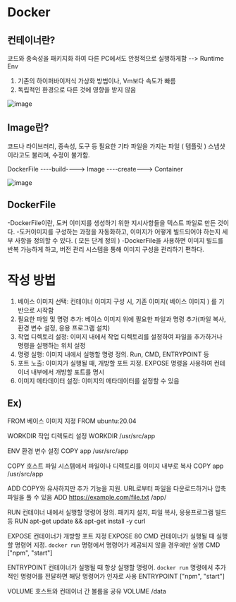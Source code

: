 Docker
=========

컨테이너란?
--------

코드와 종속성을 패키지화 하여 다른 PC에서도 안정적으로 실행하게함 --> Runtime Env

1. 기존의 하이퍼바이저식 가상화 방법이나, Vm보다 속도가 빠름
2. 독립적인 환경으로 다른 것에 영향을 받지 않음

![image](https://github.com/user-attachments/assets/aaa7a96c-e5f8-4c20-b59c-02a7317020d1)


Image란?
-------

코드나 라이브러리, 종속성, 도구 등 필요한 기타 파일을 가지는 파일 ( 템플릿 ) 
스냅샷이라고도 불리며, 수정이 불가함.

DockerFile ----build----> Image ----create---> Container 


![image](https://github.com/user-attachments/assets/f71e4222-b704-4249-aa04-6573e02a5487)


DockerFile
----------

-DockerFile이란, 도커 이미지를 생성하기 위한 지시사항들을 텍스트 파일로 만든 것이다. 
-도커이미지를 구성하는 과정을 자동화하고, 이미지가 어떻게 빌드되어야 하는지 세부 사항을 정의할 수 있다. ( 모든 단계 정의 )
-DockerFile을 사용하면 이미지 빌드를 반복 가능하게 하고, 버전 관리 시스템을 통해 이미지 구성을 관리하기 편하다.

# 작성 방법
1. 베이스 이미지 선택: 컨테이너 이미지 구성 시, 기존 이미지( 베이스 이미지 ) 를 기반으로 시작함
2. 필요한 파일 및 명령 추가: 베이스 이미지 위에 필요한 파일과 명령 추가(파일 복사, 환경 변수 설정, 응용 프로그램 설치)
3. 작업 디렉토리 설정: 이미지 내에서 작업 디렉토리를 설정하여 파일을 추가하거나 명령을 실행하는 위치 설정
4. 명령 실행: 이미지 내에서 실행할 명령 정의. Run, CMD, ENTRYPOINT 등
5. 포트 노출: 이미지가 실행될 때, 개방할 포트 지정. EXPOSE 명령을 사용하여 컨테이너 내부에서 개방할 포트를 명시
6. 이미지 메타데이터 설정: 이미지의 메타데이터를 설정할 수 있음

## Ex)
FROM	베이스 이미지 지정	FROM ubuntu:20.04


WORKDIR	작업 디렉토리 설정	WORKDIR /usr/src/app


ENV	환경 변수 설정	COPY app /usr/src/app


COPY	호스트 파일 시스템에서 파일이나 디렉토리를 이미지 내부로 복사	COPY app /usr/src/app


ADD	COPY와 유사하지만 추가 기능을 지원. URL로부터 파일을 다운로드하거나 압축 파일을 풀 수 있음	ADD https://example.com/file.txt /app/


RUN	컨테이너 내에서 실행할 명령어 정의. 패키지 설치, 파일 복사, 응용프로그램 빌드 등	RUN apt-get update && apt-get install -y curl


EXPOSE	컨테이너가 개방할 포트 지정	EXPOSE 80
CMD	컨테이너가 실행될 때 실행할 명령어 지정. `docker run`  명령에서 명령어가 제공되지 않을 경우에만 실행	CMD ["npm", "start"]


ENTRYPOINT	컨테이너가 실행될 때 항상 실행할 명령어. `docker run` 명령에서 추가적인 명령어를 전달하면 해당 명령어가 인자로 사용	ENTRYPOINT ["npm", "start"]


VOLUME	호스트와 컨테이너 간 볼륨을 공유	VOLUME /data
